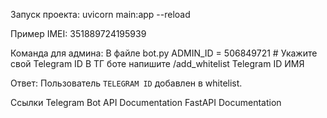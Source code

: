 Запуск проекта:
uvicorn main:app --reload

Пример IMEI:
351889724195939

Команда для админа:
В файле bot.py  ADMIN_ID = 506849721  # Укажите свой Telegram ID
В ТГ боте напишите 
/add_whitelist Telegram ID ИМЯ

Ответ:
Пользователь `TELEGRAM ID` добавлен в whitelist.

Ссылки
Telegram Bot API Documentation
FastAPI Documentation
